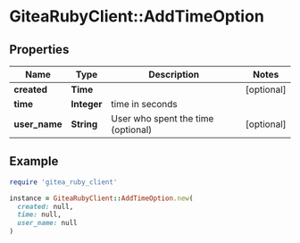 # GiteaRubyClient::AddTimeOption

## Properties

| Name | Type | Description | Notes |
| ---- | ---- | ----------- | ----- |
| **created** | **Time** |  | [optional] |
| **time** | **Integer** | time in seconds |  |
| **user_name** | **String** | User who spent the time (optional) | [optional] |

## Example

```ruby
require 'gitea_ruby_client'

instance = GiteaRubyClient::AddTimeOption.new(
  created: null,
  time: null,
  user_name: null
)
```

